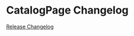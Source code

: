 # CatalogPage Changelog

[Release Changelog](https://github.com/spryker-shop/catalog-page/releases)
